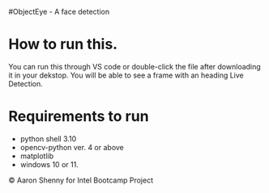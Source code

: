 #ObjectEye - A face detection 

# How to run this.
 You can run this through VS code or double-click the file after downloading it in your dekstop.
 You will be able to see a frame with an heading Live Detection.

# Requirements to run
 - python shell 3.10 
 - opencv-python ver. 4 or above 
 - matplotlib
 - windows 10 or 11.
 
© Aaron Shenny for Intel Bootcamp Project
